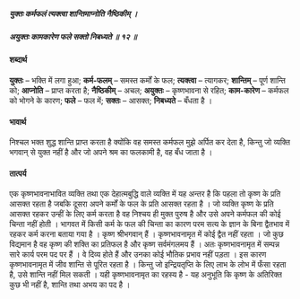 ##### युक्तः कर्मफलं त्यक्त्वा शान्तिमाप्नोति नैष्ठिकीम् ।
##### अयुक्तः कामकारेण फले सक्तो निबध्यते ॥ १२ ॥

#### शब्दार्थ

**युक्तः** – भक्ति में लगा हुआ; **कर्म-फलम्** – समस्त  कर्मों के फल; **त्यक्त्वा** – त्यागकर; **शान्तिम्** – पूर्ण शान्ति को; **आप्नोति** – प्राप्त करता है; **नैष्ठिकीम्** – अचल; **अयुक्तः** – कृष्णभावना से रहित; **काम-कारेण** – कर्मफल को भोगने के कारण; **फले** – फल में; **सक्तः** – आसक्त; **निबध्यते** – बँधता है ।

#### भावार्थ

निश्चल भक्त शुद्ध शान्ति प्राप्त करता है क्योंकि वह समस्त कर्मफल मुझे अर्पित कर देता है, किन्तु जो व्यक्ति भगवान् से युक्त नहीं है और जो अपने श्रम का फलकामी है, वह बँध जाता है ।

#### तात्पर्य

एक कृष्णभावनाभावित व्यक्ति तथा एक देहात्मबुद्धि वाले व्यक्ति में यह अन्तर है कि पहला तो कृष्ण के प्रति आसक्त रहता है जबकि दूसरा अपने कर्मों के फल के प्रति आसक्त रहता है । जो व्यक्ति कृष्ण के प्रति आसक्त रहकर उन्हीं के लिए कर्म करता है वह निश्चय ही मुक्त पुरुष है और उसे अपने कर्मफल की कोई चिन्ता नहीं होती । भागवत में किसी कर्म के फल की चिन्ता का कारण परम सत्य के ज्ञान के बिना द्वैतभाव में रहकर कर्म करना बताया गया है । कृष्ण श्रीभगवान् हैं । कृष्णभावनामृत में कोई द्वैत नहीं रहता । जो कुछ विद्यमान है वह कृष्ण की शक्ति का प्रतिफल है और कृष्ण सर्वमंगलमय हैं । अतः कृष्णभावनामृत में सम्पन्न सारे कार्य परम पद पर हैं । वे दिव्य होते हैं और उनका कोई भौतिक प्रभाव नहीं पड़ता । इस कारण कृष्णभावनामृत में जीव शान्ति से पूरित रहता है । किन्तु जो इन्द्रियतृप्ति के लिए लाभ के लोभ में फँसा रहता है, उसे शान्ति नहीं मिल सकती । यही कृष्णभावनामृत का रहस्य है - यह अनुभूति कि कृष्ण के अतिरिक्त कुछ भी नहीं है, शान्ति तथा अभय का पद है ।